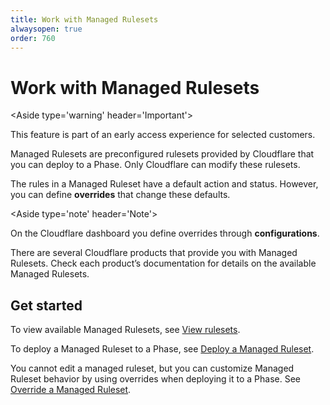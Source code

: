 ```yaml
---
title: Work with Managed Rulesets
alwaysopen: true
order: 760
---
```


# Work with Managed Rulesets

<Aside type='warning' header='Important'>

This feature is part of an early access experience for selected customers.

</Aside>

Managed Rulesets are preconfigured rulesets provided by Cloudflare that you can deploy to a Phase. Only Cloudflare can modify these rulesets.

The rules in a Managed Ruleset have a default action and status. However, you can define **overrides** that change these defaults. 

<Aside type='note' header='Note'>

On the Cloudflare dashboard you define overrides through **configurations**.

</Aside>

There are several Cloudflare products that provide you with Managed Rulesets. Check each product’s documentation for details on the available Managed Rulesets.

## Get started

To view available Managed Rulesets, see [View rulesets](/cf-rulesets/view-rulesets/).

To deploy a Managed Ruleset to a Phase, see [Deploy a Managed Ruleset](/cf-rulesets/managed-rulesets/deploy-managed-ruleset/).

You cannot edit a managed ruleset, but you can customize Managed Ruleset behavior by using overrides when deploying it to a Phase. See [Override a Managed Ruleset](/cf-rulesets/managed-rulesets/override-managed-ruleset).